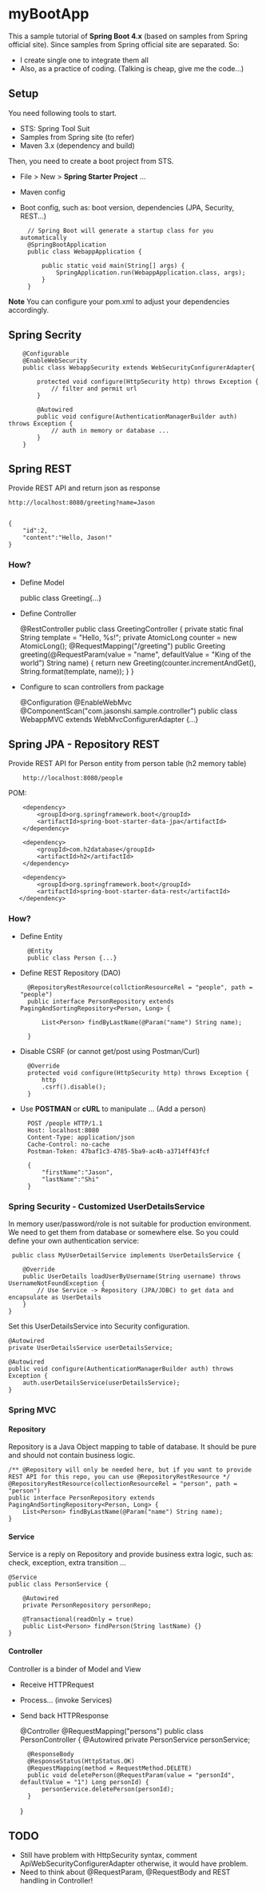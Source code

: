 # myBootApp #
This a sample tutorial of **Spring Boot 4.x** (based on samples from Spring official site). Since samples from Spring official site are separated. So:
- I create single one to integrate them all
- Also, as a practice of coding. (Talking is cheap, give me the code...)
	 
## Setup ##
You need following tools to start.
- STS: Spring Tool Suit
- Samples from Spring site (to refer)
- Maven 3.x (dependency and build)

Then, you need to create a boot project from STS.
- File > New > **Spring Starter Project** ...
- Maven config
- Boot config, such as: boot version, dependencies (JPA, Security, REST...)


		// Spring Boot will generate a startup class for you automatically
		@SpringBootApplication
		public class WebappApplication {
		
			public static void main(String[] args) {
				SpringApplication.run(WebappApplication.class, args);
			}
		}

**Note**
You can configure your pom.xml to adjust your dependencies accordingly.


## Spring Secrity ##

		@Configurable
		@EnableWebSecurity
		public class WebappSecurity extends WebSecurityConfigurerAdapter{
			
			protected void configure(HttpSecurity http) throws Exception {
				// filter and permit url
			}
			
			@Autowired
			public void configure(AuthenticationManagerBuilder auth) throws Exception {
				// auth in memory or database ...
			}						
		} 
		
		 
## Spring REST ##
Provide REST API and return json as response

	http://localhost:8080/greeting?name=Jason
	
	
	{
		"id":2,
		"content":"Hello, Jason!"
	}
	

### How? ###
* Define Model

	public class Greeting{...}
	
* Define Controller 

	@RestController
	public class GreetingController {
		private static final String template = "Hello, %s!";
		private AtomicLong counter = new AtomicLong();
		@RequestMapping("/greeting")
		public Greeting greeting(@RequestParam(value = "name", defaultValue = "King of the world") String name) {
				return new Greeting(counter.incrementAndGet(), String.format(template, name));
		}
	}
			
* Configure to scan controllers from package

	@Configuration
	@EnableWebMvc
	@ComponentScan("com.jasonshi.sample.controller")
	public class WebappMVC extends WebMvcConfigurerAdapter {...}
  


## Spring JPA - Repository REST ##

Provide REST API for Person entity from person table (h2 memory table)

		http://localhost:8080/people

POM:

		<dependency>
			<groupId>org.springframework.boot</groupId>
			<artifactId>spring-boot-starter-data-jpa</artifactId>
		</dependency>
		
		<dependency>
			<groupId>com.h2database</groupId>
			<artifactId>h2</artifactId>
		</dependency>
		
		<dependency>
            <groupId>org.springframework.boot</groupId>
            <artifactId>spring-boot-starter-data-rest</artifactId>
       </dependency>
 
### How? ###

* Define Entity

		@Entity
		public class Person {...}


* Define REST Repository (DAO)  

		@RepositoryRestResource(collctionResourceRel = "people", path = "people")
		public interface PersonRepository extends PagingAndSortingRepository<Person, Long> {
		
			List<Person> findByLastName(@Param("name") String name);
		
		}

* Disable CSRF (or cannot get/post using Postman/Curl)

		@Override
		protected void configure(HttpSecurity http) throws Exception {
			http
			.csrf().disable();
		}


* Use **POSTMAN** or **cURL** to manipulate ... (Add a person)

		POST /people HTTP/1.1
		Host: localhost:8080
		Content-Type: application/json
		Cache-Control: no-cache
		Postman-Token: 47baf1c3-4785-5ba9-ac4b-a3714ff43fcf
		
		{
		    "firstName":"Jason",
		    "lastName":"Shi"
		}
 

### Spring Security - Customized UserDetailsService ###
In memory user/password/role is not suitable for production environment. We need to get them from database or somewhere else.
So you could define your own authentication service:
 
	 public class MyUserDetailService implements UserDetailsService {
	
		@Override
		public UserDetails loadUserByUsername(String username) throws UsernameNotFoundException {
			// Use Service -> Repository (JPA/JDBC) to get data and encapsulate as UserDetails 
		}
	}

Set this UserDetailsService into Security configuration.

	@Autowired
	private UserDetailsService userDetailsService;
	
	@Autowired
	public void configure(AuthenticationManagerBuilder auth) throws Exception {
		auth.userDetailsService(userDetailsService);
	}

### Spring MVC ###
#### Repository ####
Repository is a Java Object mapping to table of database. It should be pure and should not contain business logic.

	/** @Repository will only be needed here, but if you want to provide REST API for this repo, you can use @RepositoryRestResource */
	@RepositoryRestResource(collectionResourceRel = "person", path = "person")
	public interface PersonRepository extends PagingAndSortingRepository<Person, Long> {
		List<Person> findByLastName(@Param("name") String name);
	}
	
#### Service ####
Service is a reply on Repository and provide business extra logic, such as: check, exception, extra transition ...

	@Service
	public class PersonService {
		
		@Autowired
		private PersonRepository personRepo;
		
		@Transactional(readOnly = true)
		public List<Person> findPerson(String lastName) {}
	}
	
#### Controller ####
Controller is a binder of Model and View
* Receive HTTPRequest
* Process... (invoke Services)
* Send back HTTPResponse

	@Controller
	@RequestMapping("persons")
	public class PersonController {
		@Autowired
		private PersonService personService;
	
		@ResponseBody
		@ResponseStatus(HttpStatus.OK)
		@RequestMapping(method = RequestMethod.DELETE)
		public void deletePerson(@RequestParam(value = "personId", defaultValue = "1") Long personId) {
			personService.deletePerson(personId);
		}
	}
	


## TODO ##
* Still have problem with HttpSecurity syntax, comment ApiWebSecurityConfigurerAdapter otherwise, it would have problem.
* Need to think about @RequestParam, @RequestBody and REST handling in Controller!

